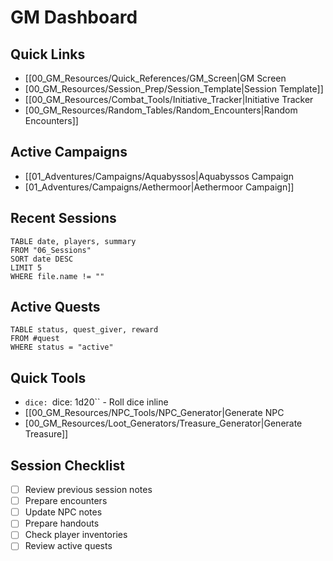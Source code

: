 # GM Dashboard

## Quick Links
- [[00_GM_Resources/Quick_References/GM_Screen|GM Screen
- [00_GM_Resources/Session_Prep/Session_Template|Session Template]]
- [[00_GM_Resources/Combat_Tools/Initiative_Tracker|Initiative Tracker
- [00_GM_Resources/Random_Tables/Random_Encounters|Random Encounters]]

## Active Campaigns
- [[01_Adventures/Campaigns/Aquabyssos|Aquabyssos Campaign
- [01_Adventures/Campaigns/Aethermoor|Aethermoor Campaign]]

## Recent Sessions
```dataview
TABLE date, players, summary
FROM "06_Sessions"
SORT date DESC
LIMIT 5
WHERE file.name != ""
```

## Active Quests
```dataview
TABLE status, quest_giver, reward
FROM #quest
WHERE status = "active"
```

## Quick Tools
- `dice: `dice: 1d20`` - Roll dice inline
- [[00_GM_Resources/NPC_Tools/NPC_Generator|Generate NPC
- [00_GM_Resources/Loot_Generators/Treasure_Generator|Generate Treasure]]

## Session Checklist
- [ ] Review previous session notes
- [ ] Prepare encounters
- [ ] Update NPC notes
- [ ] Prepare handouts
- [ ] Check player inventories
- [ ] Review active quests
